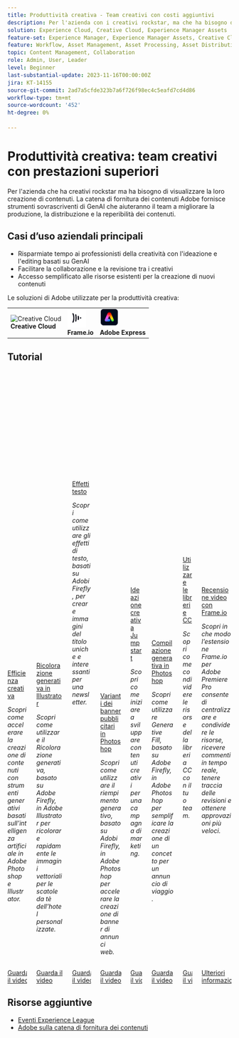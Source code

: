 ```yaml
---
title: Produttività creativa - Team creativi con costi aggiuntivi
description: Per l'azienda con i creativi rockstar, ma che ha bisogno di cambiare la produzione. Adobe Content Supply Chain fornisce strumenti sovrascriventi di GenAI che aiuteranno il team a migliorare la produzione, la distribuzione e la reperibilità dei contenuti.
solution: Experience Cloud, Creative Cloud, Experience Manager Assets
feature-set: Experience Manager, Experience Manager Assets, Creative Cloud
feature: Workflow, Asset Management, Asset Processing, Asset Distribution, Publishing, Collaboration, Share, Gen AI, UI Design, Graphic Design
topic: Content Management, Collaboration
role: Admin, User, Leader
level: Beginner
last-substantial-update: 2023-11-16T00:00:00Z
jira: KT-14155
source-git-commit: 2ad7a5cfde323b7a6f726f98ec4c5eafd7cd4d86
workflow-type: tm+mt
source-wordcount: '452'
ht-degree: 0%

---
```



# Produttività creativa: team creativi con prestazioni superiori

Per l&#39;azienda che ha creativi rockstar ma ha bisogno di visualizzare la loro creazione di contenuti. La catena di fornitura dei contenuti Adobe fornisce strumenti sovrascriventi di GenAI che aiuteranno il team a migliorare la produzione, la distribuzione e la reperibilità dei contenuti.

## Casi d’uso aziendali principali

* Risparmiate tempo ai professionisti della creatività con l&#39;ideazione e l&#39;editing basati su GenAI
* Facilitare la collaborazione e la revisione tra i creativi
* Accesso semplificato alle risorse esistenti per la creazione di nuovi contenuti

Le soluzioni di Adobe utilizzate per la produttività creativa:

<table>
    <tr style="border: 0;">
       <td>
        <p style="margin: 0"><img alt="Creative Cloud" src="https://experienceleague.adobe.com/assets/img/solutions/CircleExperienceCloud.svg" style="width: 42px;height:  42px;"></p>
        <strong>Creative Cloud</strong>
      </td>
      <td style="align: center">
        <p style="margin: 0"><img alt="Frame.io" src="/help/assets/frameio-logo.png" style="width: 42px;height:  42px;"></p>
        <strong>Frame.io</strong>
      </td>
      <td style="align: center">
        <p style="margin: 0"><img alt="Adobe Express" src="/help/assets/adobe-express-logo.png" style="width: 42px;height:42px;"></p>
        <strong>Adobe Express</strong>
      </td>
    </tr>
</table>

## Tutorial

<div class="columns is-multiline"><div class="column is-half-tablet is-half-desktop is-one-third-widescreen" aria-label="Enable creative efficiency" tabIndex="0">
  <div class="card" style="height: 100%; display: flex; flex-direction: column; height: 100%;">
    <div class="card-image">
      <figure class="image x-is-16by9">
        <a href="https://experienceleague.adobe.com/docs/creative-cloud-enterprise-learn/cce-learning-hub/fireflyoverview/firefly-tutorials/enable-creative-efficiency.html" title="Efficienza creativa" tabindex="-1">
          <img class="is-bordered-r-small" src="https://video.tv.adobe.com/v/3425036?format=jpeg" alt="Firefly - Aumentare l&apos;efficienza creativa">
        </a>
      </figure>
    </div>
    <div class="card-content is-padded-small" style="display: flex; flex-direction: column; flex-grow: 1; justify-content: space-between;">
      <div class="top-card-content">
          <p class="headline is-size-6 has-text-weight-bold">
              <a href="https://experienceleague.adobe.com/docs/creative-cloud-enterprise-learn/cce-learning-hub/fireflyoverview/firefly-tutorials/enable-creative-efficiency.html" title="Efficienza creativa">Efficienza creativa</a>
          </p>
          <p class="is-size-6"><em>Scopri come accelerare la creazione di contenuti con strumenti generativi basati sull’intelligenza artificiale in Adobe Photoshop e Illustrator.</em></p>
      </div>
      <a href="https://experienceleague.adobe.com/docs/creative-cloud-enterprise-learn/cce-learning-hub/fireflyoverview/firefly-tutorials/enable-creative-efficiency.html" class="spectrum-Button spectrum-Button--outline spectrum-Button--primary spectrum-Button--sizeM" style="align-self: flex-start; margin-top: 1rem;">
        <span class="spectrum-Button-label has-no-wrap has-text-weight-bold">Guarda il video</span>
      </a>
    </div>
  </div>
</div><div class="column is-half-tablet is-half-desktop is-one-third-widescreen" aria-label="Generative Recolor in Illustrator" tabIndex="1">
  <div class="card" style="height: 100%; display: flex; flex-direction: column; height: 100%;">
    <div class="card-image">
      <figure class="image x-is-16by9">
        <a href="https://experienceleague.adobe.com/docs/creative-cloud-enterprise-learn/cce-learning-hub/fireflyoverview/firefly-tutorials/generative-recolor.html" title="Ricolorazione generativa in Illustrator" tabindex="-1">
          <img class="is-bordered-r-small" src="https://video.tv.adobe.com/v/3420872?format=jpeg" alt="Ricolorazione generativa in Illustrator">
        </a>
      </figure>
    </div>
    <div class="card-content is-padded-small" style="display: flex; flex-direction: column; flex-grow: 1; justify-content: space-between;">
      <div class="top-card-content">
          <p class="headline is-size-6 has-text-weight-bold">
              <a href="https://experienceleague.adobe.com/docs/creative-cloud-enterprise-learn/cce-learning-hub/fireflyoverview/firefly-tutorials/generative-recolor.html" title="Ricolorazione generativa in Illustrator">Ricolorazione generativa in Illustrator</a>
          </p>
          <p class="is-size-6"><em>Scopri come utilizzare il Ricolorazione generativa, basato su Adobe Firefly, in Adobe Illustrator per ricolorare rapidamente le immagini vettoriali per le scatole da tè dell’hotel personalizzate.</em></p>
      </div>
      <a href="https://experienceleague.adobe.com/docs/creative-cloud-enterprise-learn/cce-learning-hub/fireflyoverview/firefly-tutorials/generative-recolor.html" class="spectrum-Button spectrum-Button--outline spectrum-Button--primary spectrum-Button--sizeM" style="align-self: flex-start; margin-top: 1rem;">
        <span class="spectrum-Button-label has-no-wrap has-text-weight-bold">Guarda il video</span>
      </a>
    </div>
  </div>
</div><div class="column is-half-tablet is-half-desktop is-one-third-widescreen" aria-label="Text Effects" tabIndex="2">
  <div class="card" style="height: 100%; display: flex; flex-direction: column; height: 100%;">
    <div class="card-image">
      <figure class="image x-is-16by9">
        <a href="https://experienceleague.adobe.com/docs/creative-cloud-enterprise-learn/cce-learning-hub/fireflyoverview/firefly-tutorials/text-effects.html" title="Effetti testo" tabindex="-1">
          <img class="is-bordered-r-small" src="https://video.tv.adobe.com/v/3420829?format=jpeg" alt="Effetti testo">
        </a>
      </figure>
    </div>
    <div class="card-content is-padded-small" style="display: flex; flex-direction: column; flex-grow: 1; justify-content: space-between;">
      <div class="top-card-content">
          <p class="headline is-size-6 has-text-weight-bold">
              <a href="https://experienceleague.adobe.com/docs/creative-cloud-enterprise-learn/cce-learning-hub/fireflyoverview/firefly-tutorials/text-effects.html" title="Effetti testo">Effetti testo</a>
          </p>
          <p class="is-size-6"><em>Scopri come utilizzare gli effetti di testo, basati su Adobi Firefly, per creare immagini del titolo uniche e interessanti per una newsletter.</em></p>
      </div>
      <a href="https://experienceleague.adobe.com/docs/creative-cloud-enterprise-learn/cce-learning-hub/fireflyoverview/firefly-tutorials/text-effects.html" class="spectrum-Button spectrum-Button--outline spectrum-Button--primary spectrum-Button--sizeM" style="align-self: flex-start; margin-top: 1rem;">
        <span class="spectrum-Button-label has-no-wrap has-text-weight-bold">Guarda il video</span>
      </a>
    </div>
  </div>
</div><div class="column is-half-tablet is-half-desktop is-one-third-widescreen" aria-label="Banner ad variations in Photoshop" tabIndex="3">
  <div class="card" style="height: 100%; display: flex; flex-direction: column; height: 100%;">
    <div class="card-image">
      <figure class="image x-is-16by9">
        <a href="https://experienceleague.adobe.com/docs/creative-cloud-enterprise-learn/cce-learning-hub/fireflyoverview/firefly-tutorials/web-banner-ad.html" title="Varianti dei banner pubblicitari in Photoshop" tabindex="-1">
          <img class="is-bordered-r-small" src="https://video.tv.adobe.com/v/3420791?format=jpeg" alt="Varianti dei banner pubblicitari in Photoshop">
        </a>
      </figure>
    </div>
    <div class="card-content is-padded-small" style="display: flex; flex-direction: column; flex-grow: 1; justify-content: space-between;">
      <div class="top-card-content">
          <p class="headline is-size-6 has-text-weight-bold">
              <a href="https://experienceleague.adobe.com/docs/creative-cloud-enterprise-learn/cce-learning-hub/fireflyoverview/firefly-tutorials/web-banner-ad.html" title="Varianti dei banner pubblicitari in Photoshop">Varianti dei banner pubblicitari in Photoshop</a>
          </p>
          <p class="is-size-6"><em>Scopri come utilizzare il riempimento generativo, basato su Adobi Firefly, in Adobe Photoshop per accelerare la creazione di banner di annunci web.</em></p>
      </div>
      <a href="https://experienceleague.adobe.com/docs/creative-cloud-enterprise-learn/cce-learning-hub/fireflyoverview/firefly-tutorials/web-banner-ad.html" class="spectrum-Button spectrum-Button--outline spectrum-Button--primary spectrum-Button--sizeM" style="align-self: flex-start; margin-top: 1rem;">
        <span class="spectrum-Button-label has-no-wrap has-text-weight-bold">Guarda il video</span>
      </a>
    </div>
  </div>
</div><div class="column is-half-tablet is-half-desktop is-one-third-widescreen" aria-label="Jumpstart creative ideation" tabIndex="4">
  <div class="card" style="height: 100%; display: flex; flex-direction: column; height: 100%;">
    <div class="card-image">
      <figure class="image x-is-16by9">
        <a href="https://experienceleague.adobe.com/docs/creative-cloud-enterprise-learn/cce-learning-hub/expressoverview/expressusecase/jumpstart-ideation.html" title="Ideazione creativa Jumpstart" tabindex="-1">
          <img class="is-bordered-r-small" src="https://video.tv.adobe.com/v/3424296?format=jpeg" alt="Ideazione creativa Jumpstart">
        </a>
      </figure>
    </div>
    <div class="card-content is-padded-small" style="display: flex; flex-direction: column; flex-grow: 1; justify-content: space-between;">
      <div class="top-card-content">
          <p class="headline is-size-6 has-text-weight-bold">
              <a href="https://experienceleague.adobe.com/docs/creative-cloud-enterprise-learn/cce-learning-hub/expressoverview/expressusecase/jumpstart-ideation.html" title="Ideazione creativa Jumpstart">Ideazione creativa Jumpstart</a>
          </p>
          <p class="is-size-6"><em>Scopri come iniziare a sviluppare contenuti creativi per una campagna di marketing. </em></p>
      </div>
      <a href="https://experienceleague.adobe.com/docs/creative-cloud-enterprise-learn/cce-learning-hub/expressoverview/expressusecase/jumpstart-ideation.html" class="spectrum-Button spectrum-Button--outline spectrum-Button--primary spectrum-Button--sizeM" style="align-self: flex-start; margin-top: 1rem;">
        <span class="spectrum-Button-label has-no-wrap has-text-weight-bold">Guarda il video</span>
      </a>
    </div>
  </div>
</div><div class="column is-half-tablet is-half-desktop is-one-third-widescreen" aria-label="Generative Fill in Photoshop" tabIndex="5">
  <div class="card" style="height: 100%; display: flex; flex-direction: column; height: 100%;">
    <div class="card-image">
      <figure class="image x-is-16by9">
        <a href="https://experienceleague.adobe.com/docs/creative-cloud-enterprise-learn/cce-learning-hub/fireflyoverview/firefly-tutorials/generative-fill.html" title="Compilazione generativa in Photoshop" tabindex="-1">
          <img class="is-bordered-r-small" src="https://video.tv.adobe.com/v/3420537?format=jpeg" alt="Compilazione generativa in Photoshop">
        </a>
      </figure>
    </div>
    <div class="card-content is-padded-small" style="display: flex; flex-direction: column; flex-grow: 1; justify-content: space-between;">
      <div class="top-card-content">
          <p class="headline is-size-6 has-text-weight-bold">
              <a href="https://experienceleague.adobe.com/docs/creative-cloud-enterprise-learn/cce-learning-hub/fireflyoverview/firefly-tutorials/generative-fill.html" title="Compilazione generativa in Photoshop">Compilazione generativa in Photoshop</a>
          </p>
          <p class="is-size-6"><em>Scopri come utilizzare Generative Fill, basato su Adobe Firefly, in Adobe Photoshop per semplificare la creazione di un concetto per un annuncio di viaggio.</em></p>
      </div>
      <a href="https://experienceleague.adobe.com/docs/creative-cloud-enterprise-learn/cce-learning-hub/fireflyoverview/firefly-tutorials/generative-fill.html" class="spectrum-Button spectrum-Button--outline spectrum-Button--primary spectrum-Button--sizeM" style="align-self: flex-start; margin-top: 1rem;">
        <span class="spectrum-Button-label has-no-wrap has-text-weight-bold">Guarda il video</span>
      </a>
    </div>
  </div>
</div><div class="column is-half-tablet is-half-desktop is-one-third-widescreen" aria-label="Use CC Libraries" tabIndex="6">
  <div class="card" style="height: 100%; display: flex; flex-direction: column; height: 100%;">
    <div class="card-image">
      <figure class="image x-is-16by9">
        <a href="https://experienceleague.adobe.com/docs/creative-cloud-enterprise-learn/cce-learning-hub/expressoverview/expresshowto/cc-libraries.html" title="Utilizzare le librerie CC" tabindex="-1">
          <img class="is-bordered-r-small" src="https://video.tv.adobe.com/v/3420227?format=jpeg" alt="Utilizzare le librerie CC">
        </a>
      </figure>
    </div>
    <div class="card-content is-padded-small" style="display: flex; flex-direction: column; flex-grow: 1; justify-content: space-between;">
      <div class="top-card-content">
          <p class="headline is-size-6 has-text-weight-bold">
              <a href="https://experienceleague.adobe.com/docs/creative-cloud-enterprise-learn/cce-learning-hub/expressoverview/expresshowto/cc-libraries.html" title="Utilizzare le librerie CC">Utilizzare le librerie CC</a>
          </p>
          <p class="is-size-6"><em>Scopri come condividere le risorse della libreria CC con il tuo team.</em></p>
      </div>
      <a href="https://experienceleague.adobe.com/docs/creative-cloud-enterprise-learn/cce-learning-hub/expressoverview/expresshowto/cc-libraries.html" class="spectrum-Button spectrum-Button--outline spectrum-Button--primary spectrum-Button--sizeM" style="align-self: flex-start; margin-top: 1rem;">
        <span class="spectrum-Button-label has-no-wrap has-text-weight-bold">Guarda il video</span>
      </a>
    </div>
  </div>
</div><div class="column is-half-tablet is-half-desktop is-one-third-widescreen" aria-label="Video review with Frame.io" tabIndex="7">
  <div class="card" style="height: 100%; display: flex; flex-direction: column; height: 100%;">
    <div class="card-image">
      <figure class="image x-is-16by9">
        <a href="https://experienceleague.adobe.com/docs/creative-cloud-enterprise-learn/cce-learning-hub/videooverview/videotutorials/video-review-frame-io.html" title="Recensione video con Frame.io" tabindex="-1">
          <img class="is-bordered-r-small" src="https://cdn.experienceleague.adobe.com/thumb/video-review-frame-io.png" alt="Recensione video con Frame.io">
        </a>
      </figure>
    </div>
    <div class="card-content is-padded-small" style="display: flex; flex-direction: column; flex-grow: 1; justify-content: space-between;">
      <div class="top-card-content">
          <p class="headline is-size-6 has-text-weight-bold">
              <a href="https://experienceleague.adobe.com/docs/creative-cloud-enterprise-learn/cce-learning-hub/videooverview/videotutorials/video-review-frame-io.html" title="Recensione video con Frame.io">Recensione video con Frame.io</a>
          </p>
          <p class="is-size-6"><em>Scopri in che modo l’estensione Frame.io per Adobe Premiere Pro consente di centralizzare e condividere le risorse, ricevere commenti in tempo reale, tenere traccia delle revisioni e ottenere approvazioni più veloci.</em></p>
      </div>
      <a href="https://experienceleague.adobe.com/docs/creative-cloud-enterprise-learn/cce-learning-hub/videooverview/videotutorials/video-review-frame-io.html" class="spectrum-Button spectrum-Button--outline spectrum-Button--primary spectrum-Button--sizeM" style="align-self: flex-start; margin-top: 1rem;">
        <span class="spectrum-Button-label has-no-wrap has-text-weight-bold">Ulteriori informazioni</span>
      </a>
    </div>
  </div>
</div>
  </div>
</div></div>


<!-- 
<table class="tablelayout-is-fixed">
<tr>
  <td>
    <a href="https://experienceleague.adobe.com/docs/creative-cloud-enterprise-learn/cce-learning-hub/fireflyoverview/firefly-tutorials/enable-creative-efficiency.html">
      <img alt="Firefly - Enable creative efficiency" src="https://video.tv.adobe.com/v/3425036?format=jpeg">
    </a>
    <div>
      <a href="https://experienceleague.adobe.com/docs/creative-cloud-enterprise-learn/cce-learning-hub/fireflyoverview/firefly-tutorials/enable-creative-efficiency.html">
    <strong>Enable creative efficiency</strong>
    </a>
    </div>
    <p>
    <em>Learn how to accelerate content creation with generative AI-powered tools in Adobe Photoshop and Illustrator.</em>
    </p><p>
  </p></td>
  <td>
    <a href="https://experienceleague.adobe.com/docs/creative-cloud-enterprise-learn/cce-learning-hub/fireflyoverview/firefly-tutorials/generative-recolor.html">
      <img alt="Generative Recolor in Illustrator" src="https://video.tv.adobe.com/v/3420872?format=jpeg">
    </a>
    <div>
      <a href="https://experienceleague.adobe.com/docs/creative-cloud-enterprise-learn/cce-learning-hub/fireflyoverview/firefly-tutorials/generative-recolor.html">
    <strong>Generative Recolor in Illustrator</strong>
    </a>
    </div>
    <p>
    <em>Learn how to use Generative Recolor, powered by Adobe Firefly, in Adobe Illustrator to quickly help recolor vector images for custom hotel tea boxes.</em>
    </p><p>
  </p></td>
  <td>
    <a href="https://experienceleague.adobe.com/docs/creative-cloud-enterprise-learn/cce-learning-hub/fireflyoverview/firefly-tutorials/text-effects.html">
      <img alt="Text Effects" src="https://video.tv.adobe.com/v/3420829?format=jpeg">
    </a>
    <div>
      <a href="https://experienceleague.adobe.com/docs/creative-cloud-enterprise-learn/cce-learning-hub/fireflyoverview/firefly-tutorials/text-effects.html">
    <strong>Text Effects</strong>
    </a>
    </div>
    <p>
    <em>Learn how to use Text Effects, powered by Adobe Firefly, to create unique and inspiring title imagery for a newsletter.</em>
    </p><p>
  </p></td>
  <td>
    <a href="https://experienceleague.adobe.com/docs/creative-cloud-enterprise-learn/cce-learning-hub/fireflyoverview/firefly-tutorials/web-banner-ad.html">
      <img alt="Banner ad variations in Photoshop" src="https://video.tv.adobe.com/v/3420791?format=jpeg">
    </a>
    <div>
      <a href="https://experienceleague.adobe.com/docs/creative-cloud-enterprise-learn/cce-learning-hub/fireflyoverview/firefly-tutorials/web-banner-ad.html">
    <strong>Banner ad variations in Photoshop</strong>
    </a>
    </div>
    <p>
    <em>Learn how to use Generative Fill, powered by Adobe Firefly, in Adobe Photoshop to accelerate web ad banner creation.</em>
    </p><p>
  </p></td>  
</tr>
<tr>
  <td>
    <a href="https://experienceleague.adobe.com/docs/creative-cloud-enterprise-learn/cce-learning-hub/expressoverview/expressusecase/jumpstart-ideation.html">
      <img alt="Jumpstart creative ideation" src="https://video.tv.adobe.com/v/3424296?format=jpeg">
    </a>
    <div>
      <a href="https://experienceleague.adobe.com/docs/creative-cloud-enterprise-learn/cce-learning-hub/expressoverview/expressusecase/jumpstart-ideation.html">
    <strong>Jumpstart creative ideation</strong>
    </a>
    </div>
    <p>
    <em>Learn how to get a head start on developing creative content for a marketing campaign. </em>
    </p><p>
  </p></td>
  <td>
    <a href="https://experienceleague.adobe.com/docs/creative-cloud-enterprise-learn/cce-learning-hub/fireflyoverview/firefly-tutorials/generative-fill.html">
      <img alt="Generative Fill in Photoshop" src="https://video.tv.adobe.com/v/3420537?format=jpeg">
    </a>
    <div>
      <a href="https://experienceleague.adobe.com/docs/creative-cloud-enterprise-learn/cce-learning-hub/fireflyoverview/firefly-tutorials/generative-fill.html">
    <strong>Generative Fill in Photoshop</strong>
    </a>
    </div>
    <p>
    <em>Learn how to use Generative Fill, powered by Adobe Firefly, in Adobe Photoshop to make it easier to create a concept for a travel ad.</em>
    </p><p>
  </p></td>
  <td>
    <a href="https://experienceleague.adobe.com/docs/creative-cloud-enterprise-learn/cce-learning-hub/expressoverview/expresshowto/cc-libraries.html">
      <img alt="Use CC Libraries" src="https://video.tv.adobe.com/v/3420227?format=jpeg">
    </a>
    <div>
      <a href="https://experienceleague.adobe.com/docs/creative-cloud-enterprise-learn/cce-learning-hub/expressoverview/expresshowto/cc-libraries.html">
    <strong>Use CC Libraries</strong>
    </a>
    </div>
    <p>
    <em>Learn how to share CC Library assets with your team.</em>
    </p><p>
  </p></td>
  <td>
    <a href="https://experienceleague.adobe.com/docs/creative-cloud-enterprise-learn/cce-learning-hub/videooverview/videotutorials/video-review-frame-io.html">
      <img alt="Video review with Frame.io" src="https://cdn.experienceleague.adobe.com/thumb/video-review-frame-io.png">
    </a>
    <div>
      <a href="https://experienceleague.adobe.com/docs/creative-cloud-enterprise-learn/cce-learning-hub/videooverview/videotutorials/video-review-frame-io.html">
    <strong>Video review with Frame.io</strong>
    </a>
    </div>
    <p>
    <em>Learn how the Frame.io extension for Adobe Premiere Pro lets you centralize and share assets, receive real-time comments, track revisions, and get faster approvals.</em>
    </p><p>
  </p></td>  
</tr>
<tr>
  <td>
    <a href="https://experienceleague.adobe.com/docs/experience-manager-learn/assets-essentials/creative-cloud.html">
      <img alt="Creative Cloud and Assets Essentials" src="https://video.tv.adobe.com/v/336069?format=jpeg">
    </a>
    <div>
      <a href="https://experienceleague.adobe.com/docs/experience-manager-learn/assets-essentials/creative-cloud.html">
    <strong>Creative Cloud and Assets Essentials</strong>
    </a>
    </div>
    <p>
    <em>Learn how to integrate Assets Essentials with Adobe Creative Cloud Libraries.</em>
    </p><p>
  </p></td>
  <td>
    <a href="https://experienceleague.adobe.com/docs/experience-manager-learn/assets/creative-workflows/aem-desktop-app.html">
      <img alt="Use AEM Desktop App" src="https://video.tv.adobe.com/v/28868?format=jpeg">
    </a>
    <div>
      <a href="https://experienceleague.adobe.com/docs/experience-manager-learn/assets/creative-workflows/aem-desktop-app.html">
    <strong>Use AEM Desktop App</strong>
    </a>
    </div>
    <p>
    <em>Use AEM Desktop App to simplify access to any asset managed in AEM on desktop, for any application and file format.</em>
    </p><p>
  </p></td>
  <td>
    <a href="https://experienceleague.adobe.com/docs/experience-manager-learn/assets/creative-workflows/adobe-asset-link.html">
      <img alt="AEM and Adobe Asset Link Creative Workflow" src="https://video.tv.adobe.com/v/335927?format=jpeg">
    </a>
    <div>
      <a href="https://experienceleague.adobe.com/docs/experience-manager-learn/assets/creative-workflows/adobe-asset-link.html">
    <strong>AEM and Adobe Asset Link Creative Workflow</strong>
    </a>
    </div>
    <p>
    <em>Adobe Asset Link extension for Adobe Creative Cloud for enterprise extends the capability to search and browse, sort, preview, upload assets, check out, modify, check-in and view metadata of AEM assets within Creative Cloud applications.</em>
    </p><p>
  </p></td>
  <td>
    <a href="https://experienceleague.adobe.com/docs/experience-manager-learn/assets/creative-workflows/adobe-express.html">
      <img alt="Adobe Express integration" src="https://video.tv.adobe.com/v/3425193?format=jpeg">
    </a>
    <div>
      <a href="https://experienceleague.adobe.com/docs/experience-manager-learn/assets/creative-workflows/adobe-express.html">
    <strong>Adobe Express integration</strong>
    </a>
    </div>
    <p>
    <em>Learn how to optimize content supply chains with AEM Assets and Adobe Express, enhancing productivity and accessibility for all team members.</em>
    </p><p>
  </p></td>  
</tr>
<tr>
  <td>
    <a href="https://experienceleague.adobe.com/docs/experience-manager-learn/content-fragments-console/overview.html">
      <img alt="Content Fragments Console videos" src="https://video.tv.adobe.com/v/3419311?format=jpeg">
    </a>
    <div>
      <a href="https://experienceleague.adobe.com/docs/experience-manager-learn/content-fragments-console/overview.html">
    <strong>Content Fragments Console videos</strong>
    </a>
    </div>
    <p>
    <em>A collection of videos helping you understand and use AEM's Content Fragment console and editor.</em>
    </p><p>
  </p></td>
  <td>
    <a href="https://experienceleague.adobe.com/docs/experience-manager-learn/sites/page-authoring/page-authoring-overview-feature-video-use.html">
      <img alt="Authoring a page" src="https://video.tv.adobe.com/v/31828?format=jpeg">
    </a>
    <div>
      <a href="https://experienceleague.adobe.com/docs/experience-manager-learn/sites/page-authoring/page-authoring-overview-feature-video-use.html">
    <strong>Authoring a page</strong>
    </a>
    </div>
    <p>
    <em>Learn how to author a page in Adobe Experience Manager Sites using the Site Editor's UI.</em>
    </p><p>
  </p></td>
  <td>
    <a href="https://experienceleague.adobe.com/docs/experience-manager-learn/assets/adobe-asset-link/setup.html">
      <img alt="Adobe Asset Link setup" src="https://video.tv.adobe.com/v/338824?format=jpeg">
    </a>
    <div>
      <a href="https://experienceleague.adobe.com/docs/experience-manager-learn/assets/adobe-asset-link/setup.html">
    <strong>Adobe Asset Link setup</strong>
    </a>
    </div>
    <p>
    <em>Learn how to set up Adobe Asset Link for AEM as a Cloud Service, configuring user entitlements and AEM as a Cloud Service, and how to install and use Adobe Asset Link.</em>
    </p><p>
  </p></td>    
</tr>
</table>
-->

## Risorse aggiuntive

* [Eventi Experience League](https://experienceleague.adobe.com/events/)
* [Adobe sulla catena di fornitura dei contenuti](https://business.adobe.com/resources/webinars/adobe-on-the-content-supply-chain.html)